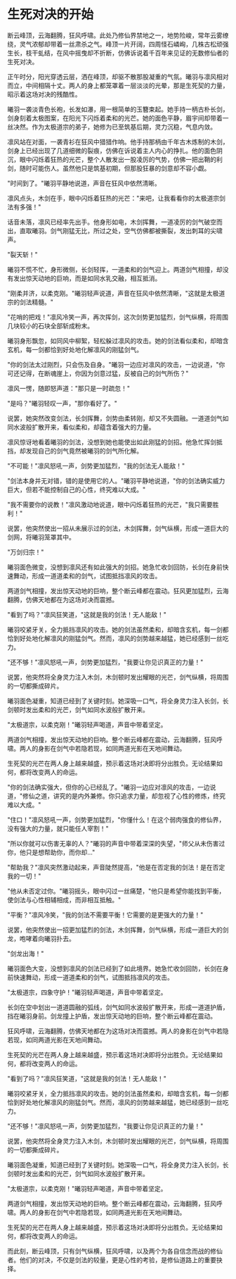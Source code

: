 # 生死对决的开始

断云峰顶，云海翻腾，狂风呼啸。此处乃修仙界禁地之一，地势险峻，常年云雾缭绕，灵气浓郁却带着一丝肃杀之气。峰顶一片开阔，四周怪石嶙峋，几株古松顽强生长，枝干虬结，在风中摇曳却不折断，仿佛诉说着千百年来见证的无数修仙者的生死对决。

正午时分，阳光穿透云层，洒在峰顶，却驱不散那股凝重的气氛。曦羽与凛风相对而立，中间相隔十丈。两人的身上都笼罩着一层淡淡的光晕，那是生死契的力量，昭示着这场对决的残酷性。

曦羽一袭淡青色长袍，长发如瀑，用一根简单的玉簪束起。她手持一柄古朴长剑，剑身刻着太极图案，在阳光下闪烁着柔和的光芒。她的面色平静，眉宇间却带着一丝决然。作为太极道宗的弟子，她修为已至筑基后期，灵力沉稳，气息内敛。

凛风站在对面，一袭青衫在狂风中猎猎作响。他手持那柄由千年古木炼制的木剑，剑身上已经出现了几道细微的裂痕，仿佛在诉说着主人内心的挣扎。他的面色阴沉，眼中闪烁着狂热的光芒，整个人散发出一股凌厉的气势，仿佛一把出鞘的利剑，随时可能伤人。虽然他只是筑基初期，但那股狂暴的剑意却不容小觑。

"时间到了。"曦羽平静地说道，声音在狂风中依然清晰。

凛风点头，木剑在手，眼中闪烁着狂热的光芒："来吧，让我看看你的太极道宗剑法有多强！"

话音未落，凛风已经率先出手。他身形如电，木剑挥舞，一道凌厉的剑气破空而出，直取曦羽。剑气刚猛无比，所过之处，空气仿佛都被撕裂，发出刺耳的尖啸声。

"裂天斩！"

曦羽不慌不忙，身形微侧，长剑轻挥，一道柔和的剑气迎上。两道剑气相撞，却没有发出惊天动地的巨响，而是如同水乳交融，相互抵消。

"刚柔并济，以柔克刚。"曦羽轻声说道，声音在狂风中依然清晰，"这就是太极道宗的剑法精髓。"

"花哨的把戏！"凛风冷笑一声，再次挥剑，这次剑势更加猛烈，剑气纵横，将周围几块较小的石块全部斩成粉末。

曦羽身形飘忽，如同风中柳絮，轻松躲过凛风的攻击。她的剑法看似柔和，却暗含玄机，每一剑都恰到好处地化解凛风的刚猛剑气。

"你的剑法太过刚烈，只会伤及自身。"曦羽一边应对凛风的攻击，一边说道，"你可还记得，在断魂崖上，你因为剑意过猛，反被自己的剑气所伤？"

凛风一愣，随即怒声道："那只是一时疏忽！"

"是吗？"曦羽轻叹一声，"那你看好了。"

说罢，她突然改变剑法，长剑挥舞，剑势由柔转刚，却又不失圆融。一道道剑气如同水波般扩散开来，看似柔和，却蕴含着强大的力量。

凛风惊讶地看着曦羽的剑法，没想到她也能使出如此刚猛的剑招。他急忙挥剑抵挡，却发现自己的剑气竟然被曦羽的剑气所化解。

"不可能！"凛风怒吼一声，剑势更加猛烈，"我的剑法无人能敌！"

"剑法本身并无对错，错的是使用它的人。"曦羽平静地说道，"你的剑法确实威力巨大，但若不能控制自己的心性，终究难以大成。"

"我不需要你的说教！"凛风激动地说道，眼中闪烁着狂热的光芒，"我只需要胜利！"

说罢，他突然使出一招从未展示过的剑法，木剑挥舞，剑气纵横，形成一道巨大的剑网，将曦羽笼罩其中。

"万剑归宗！"

曦羽面色微变，没想到凛风还有如此强大的剑招。她急忙收剑回防，长剑在身前快速舞动，形成一道道柔和的剑气，试图抵挡凛风的攻击。

两道剑气相撞，发出惊天动地的巨响，整个断云峰都在震动。狂风更加猛烈，云海翻腾，仿佛天地都在为这场对决而震撼。

"看到了吗？"凛风狂笑道，"这就是我的剑法！无人能敌！"

曦羽咬紧牙关，全力抵挡凛风的攻击。她的剑法虽然柔和，却暗含玄机，每一剑都恰到好处地化解凛风的刚猛剑气。然而，凛风的剑势越来越猛，她已经感到一丝吃力。

"还不够！"凛风怒吼一声，剑势更加猛烈，"我要让你见识真正的力量！"

说罢，他突然将全身灵力注入木剑，木剑顿时发出耀眼的光芒，剑气纵横，将周围的一切都撕成碎片。

曦羽面色凝重，知道已经到了关键时刻。她深吸一口气，将全身灵力注入长剑，长剑顿时发出柔和的光芒，剑气如同水波般扩散开来。

"太极道宗，以柔克刚！"曦羽轻声喝道，声音中带着坚定。

两道剑气相撞，发出惊天动地的巨响。整个断云峰都在震动，云海翻腾，狂风呼啸。两人的身影在剑气中若隐若现，如同两道光影在天地间舞动。

生死契的光芒在两人身上越来越盛，预示着这场对决即将分出胜负。无论结果如何，都将改变两人的命运。

"你的剑法确实强大，但你的心已经乱了。"曦羽一边应对凛风的攻击，一边说道，"修仙之道，讲究的是内外兼修。你只追求力量，却忽视了心性的修炼，终究难以大成。"

"住口！"凛风怒吼一声，剑势更加猛烈，"你懂什么！在这个弱肉强食的修仙界，没有强大的力量，就只能任人宰割！"

"所以你就可以伤害无辜的人？"曦羽的声音中带着深深的失望，"师父从未伤害过你，他只是想帮助你，而你却..."

"帮助我？"凛风突然激动起来，声音陡然提高，"他是在否定我的剑法！是在否定我的一切！"

"他从未否定过你。"曦羽摇头，眼中闪过一丝痛楚，"他只是希望你能找到平衡，使剑法与心性相辅相成，而非相互抵触。"

"平衡？"凛风冷笑，"我的剑法不需要平衡！它需要的是更强大的力量！"

说罢，他突然使出一招更加猛烈的剑法，木剑挥舞，剑气纵横，形成一道巨大的剑龙，咆哮着向曦羽扑去。

"剑龙出海！"

曦羽面色大变，没想到凛风的剑法已经到了如此境界。她急忙收剑回防，长剑在身前快速舞动，形成一道道柔和的剑气，试图抵挡凛风的攻击。

"太极道宗，四象守护！"曦羽轻声喝道，声音中带着坚定。

长剑在空中划出一道道圆融的弧线，剑气如同水波般扩散开来，形成一道道护盾，挡在曦羽身前。剑龙撞上护盾，发出惊天动地的巨响，整个断云峰都在震动。

狂风呼啸，云海翻腾，仿佛天地都在为这场对决而震撼。两人的身影在剑气中若隐若现，如同两道光影在天地间舞动。

生死契的光芒在两人身上越来越盛，预示着这场对决即将分出胜负。无论结果如何，都将改变两人的命运。

"看到了吗？"凛风狂笑道，"这就是我的剑法！无人能敌！"

曦羽咬紧牙关，全力抵挡凛风的攻击。她的剑法虽然柔和，却暗含玄机，每一剑都恰到好处地化解凛风的刚猛剑气。然而，凛风的剑势越来越猛，她已经感到一丝吃力。

"还不够！"凛风怒吼一声，剑势更加猛烈，"我要让你见识真正的力量！"

说罢，他突然将全身灵力注入木剑，木剑顿时发出耀眼的光芒，剑气纵横，将周围的一切都撕成碎片。

曦羽面色凝重，知道已经到了关键时刻。她深吸一口气，将全身灵力注入长剑，长剑顿时发出柔和的光芒，剑气如同水波般扩散开来。

"太极道宗，以柔克刚！"曦羽轻声喝道，声音中带着坚定。

两道剑气相撞，发出惊天动地的巨响。整个断云峰都在震动，云海翻腾，狂风呼啸。两人的身影在剑气中若隐若现，如同两道光影在天地间舞动。

生死契的光芒在两人身上越来越盛，预示着这场对决即将分出胜负。无论结果如何，都将改变两人的命运。

而此刻，断云峰顶，只有剑气纵横，狂风呼啸，以及两个为各自信念而战的修仙者。他们的对决，不仅是剑法的较量，更是心性的考验，是修仙道路上的重要抉择。